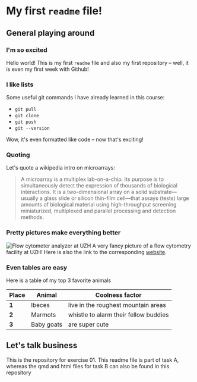 # My first `readme` file!

## General playing around
### I'm so excited
Hello world! This is my first `readme` file and also my first repository – well, it is even my first week with Github!

### I like lists
Some useful git commands I have already learned in this course:

* `git pull`
* `git clone`
* `git push`
* `git --version`


Wow, it's even formatted like code – now that's exciting!

### Quoting
Let's quote a wikipedia intro on microarrays:
> A microarray is a multiplex lab-on-a-chip. Its purpose is to simultaneously detect the expression of thousands of biological interactions. It is a two-dimensional array on a solid substrate—usually a glass slide or silicon thin-film cell—that assays (tests) large amounts of biological material using high-throughput screening miniaturized, multiplexed and parallel processing and detection methods.


### Pretty pictures make everything better

![Flow cytometer analyzer at UZH](https://www.cytometry.uzh.ch/dam/jcr:b8d5d9bb-1b32-49e4-a655-9ed1a52bc91b/2017-05-22-Lasers.jpg)
A very fancy picture of a flow cytometry facility at UZH! Here is also the link to the corresponding [website](https://www.cytometry.uzh.ch/en/analyzers.html).

### Even tables are easy
Here is a table of my top 3 favorite animals

| Place  | Animal | Coolness factor | 
| --- | --- | --- |
| **1**  | Ibeces  | live in the roughest mountain areas |
| **2**  | Marmots  | whistle to alarm their fellow buddies |
| **3**  | Baby goats  | are super cute |

## Let's talk business
This is the repository for exercise 01. This readme file is part of task A, whereas the qmd and html files for task B can also be found in this repository






